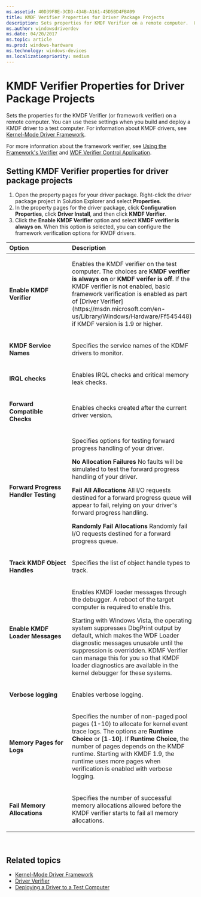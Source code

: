 ```yaml
---
ms.assetid: 40D39F8E-3CD3-434B-A161-45D5BD4FBA09
title: KMDF Verifier Properties for Driver Package Projects
description: Sets properties for KMDF Verifier on a remote computer.  Use these settings to build and deploy a KMDF driver to a test computer.
ms.author: windowsdriverdev
ms.date: 04/20/2017
ms.topic: article
ms.prod: windows-hardware
ms.technology: windows-devices
ms.localizationpriority: medium
---
```


# KMDF Verifier Properties for Driver Package Projects

Sets the properties for the KMDF Verifier (or framework verifier) on a remote computer. You can use these settings when you build and deploy a KMDF driver to a test computer. For information about KMDF drivers, see [Kernel-Mode Driver Framework](https://docs.microsoft.com/windows-hardware/drivers/wdf/).

For more information about the framework verifier, see [Using the Framework's Verifier](https://msdn.microsoft.com/en-us/Library/Windows/Hardware/Ff545540) and [WDF Verifier Control Application](https://msdn.microsoft.com/en-us/Library/Windows/Hardware/Ff556129).

## <span id="Setting_KMDF_Verifier_properties_for_driver_package_projects"></span><span id="setting_kmdf_verifier_properties_for_driver_package_projects"></span><span id="SETTING_KMDF_VERIFIER_PROPERTIES_FOR_DRIVER_PACKAGE_PROJECTS"></span>Setting KMDF Verifier properties for driver package projects


1.  Open the property pages for your driver package. Right-click the driver package project in Solution Explorer and select **Properties**.
2.  In the property pages for the driver package, click **Configuration Properties**, click **Driver Install**, and then click **KMDF Verifier**.
3.  Click the **Enable KMDF Verifier** option and select **KMDF verifier is always on**. When this option is selected, you can configure the framework verification options for KMDF drivers.

<table>
<colgroup>
<col width="50%" />
<col width="50%" />
</colgroup>
<thead>
<tr class="header">
<th align="left">Option</th>
<th align="left">Description</th>
</tr>
</thead>
<tbody>
<tr class="odd">
<td align="left"><p><span id="Enable_KMDF_Verifier"></span><span id="enable_kmdf_verifier"></span><span id="ENABLE_KMDF_VERIFIER"></span><strong>Enable KMDF Verifier</strong></p></td>
<td align="left"><p>Enables the KMDF verifier on the test computer. The choices are <strong>KMDF verifier is always on</strong> or <strong>KMDF verifer is off</strong>. If the KMDF verifier is not enabled, basic framework verification is enabled as part of [Driver Verifier](https://msdn.microsoft.com/en-us/Library/Windows/Hardware/Ff545448) if KMDF version is 1.9 or higher.</p></td>
</tr>
<tr class="even">
<td align="left"><p><span id="KMDF_Service_Names"></span><span id="kmdf_service_names"></span><span id="KMDF_SERVICE_NAMES"></span><strong>KMDF Service Names</strong></p></td>
<td align="left"><p>Specifies the service names of the KDMF drivers to monitor.</p></td>
</tr>
<tr class="odd">
<td align="left"><p><span id="IRQL_checks"></span><span id="irql_checks"></span><span id="IRQL_CHECKS"></span><strong>IRQL checks</strong></p></td>
<td align="left"><p>Enables IRQL checks and critical memory leak checks.</p></td>
</tr>
<tr class="even">
<td align="left"><p><span id="Forward_Compatible_Checks"></span><span id="forward_compatible_checks"></span><span id="FORWARD_COMPATIBLE_CHECKS"></span><strong>Forward Compatible Checks</strong></p></td>
<td align="left"><p>Enables checks created after the current driver version.</p></td>
</tr>
<tr class="odd">
<td align="left"><p><span id="Forward_Progress_Handler_Testing"></span><span id="forward_progress_handler_testing"></span><span id="FORWARD_PROGRESS_HANDLER_TESTING"></span><strong>Forward Progress Handler Testing</strong></p></td>
<td align="left"><p>Specifies options for testing forward progress handling of your driver.</p>
<p><strong>No Allocation Failures</strong> No faults will be simulated to test the forward progress handling of your driver.</p>
<p><strong>Fail All Allocations</strong> All I/O requests destined for a forward progress queue will appear to fail, relying on your driver's forward progress handling.</p>
<p><strong>Randomly Fail Allocations</strong> Randomly fail I/O requests destined for a forward progress queue.</p></td>
</tr>
<tr class="even">
<td align="left"><p><span id="Track_KMDF_Object_Handles"></span><span id="track_kmdf_object_handles"></span><span id="TRACK_KMDF_OBJECT_HANDLES"></span><strong>Track KMDF Object Handles</strong></p></td>
<td align="left"><p>Specifies the list of object handle types to track.</p></td>
</tr>
<tr class="odd">
<td align="left"><p><span id="Enable_KMDF_Loader_Messages"></span><span id="enable_kmdf_loader_messages"></span><span id="ENABLE_KMDF_LOADER_MESSAGES"></span><strong>Enable KMDF Loader Messages</strong></p></td>
<td align="left"><p>Enables KMDF loader messages through the debugger. A reboot of the target computer is required to enable this.</p>
<p>Starting with Windows Vista, the operating system suppresses DbgPrint output by default, which makes the WDF Loader diagnostic messages unusable until the suppression is overridden. KDMF Verifier can manage this for you so that KMDF loader diagnostics are available in the kernel debugger for these systems.</p></td>
</tr>
<tr class="even">
<td align="left"><p><span id="Verbose_logging"></span><span id="verbose_logging"></span><span id="VERBOSE_LOGGING"></span><strong>Verbose logging</strong></p></td>
<td align="left"><p>Enables verbose logging.</p></td>
</tr>
<tr class="odd">
<td align="left"><p><span id="Memory_Pages_for_Logs"></span><span id="memory_pages_for_logs"></span><span id="MEMORY_PAGES_FOR_LOGS"></span><strong>Memory Pages for Logs</strong></p></td>
<td align="left"><p>Specifies the number of non-paged pool pages (1-10) to allocate for kernel event trace logs. The options are <strong>Runtime Choice</strong> or [<strong>1</strong>-<strong>10</strong>]. If <strong>Runtime Choice</strong>, the number of pages depends on the KMDF runtime. Starting with KMDF 1.9, the runtime uses more pages when verification is enabled with verbose logging.</p></td>
</tr>
<tr class="even">
<td align="left"><p><span id="Fail_Memory_Allocations"></span><span id="fail_memory_allocations"></span><span id="FAIL_MEMORY_ALLOCATIONS"></span><strong>Fail Memory Allocations</strong></p></td>
<td align="left"><p>Specifies the number of successful memory allocations allowed before the KMDF verifier starts to fail all memory allocations.</p></td>
</tr>
</tbody>
</table>

 

## <span id="related_topics"></span>Related topics


* [Kernel-Mode Driver Framework](https://docs.microsoft.com/windows-hardware/drivers/wdf/)
* [Driver Verifier](https://msdn.microsoft.com/en-us/Library/Windows/Hardware/Ff545448)
* [Deploying a Driver to a Test Computer](deploying-a-driver-to-a-test-computer.md)
 

 






